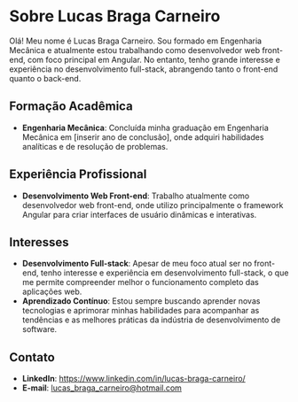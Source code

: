 # Sobre Lucas Braga Carneiro

Olá! Meu nome é Lucas Braga Carneiro. Sou formado em Engenharia Mecânica e atualmente estou trabalhando como desenvolvedor web front-end, com foco principal em Angular. No entanto, tenho grande interesse e experiência no desenvolvimento full-stack, abrangendo tanto o front-end quanto o back-end.

## Formação Acadêmica
- **Engenharia Mecânica**: Concluída minha graduação em Engenharia Mecânica em [inserir ano de conclusão], onde adquiri habilidades analíticas e de resolução de problemas.

## Experiência Profissional
- **Desenvolvimento Web Front-end**: Trabalho atualmente como desenvolvedor web front-end, onde utilizo principalmente o framework Angular para criar interfaces de usuário dinâmicas e interativas.

## Interesses
- **Desenvolvimento Full-stack**: Apesar de meu foco atual ser no front-end, tenho interesse e experiência em desenvolvimento full-stack, o que me permite compreender melhor o funcionamento completo das aplicações web.
- **Aprendizado Contínuo**: Estou sempre buscando aprender novas tecnologias e aprimorar minhas habilidades para acompanhar as tendências e as melhores práticas da indústria de desenvolvimento de software.

## Contato
- **LinkedIn**: https://www.linkedin.com/in/lucas-braga-carneiro/
- **E-mail**: lucas_braga_carneiro@hotmail.com
